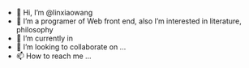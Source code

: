 - 👋 Hi, I’m @linxiaowang
- 👀 I’m a programer of Web front end, also I’m interested in literature, philosophy
- 🌱 I’m currently in
- 💞️ I’m looking to collaborate on ...
- 📫 How to reach me ...

<!---
linxiaowang/linxiaowang is a ✨ special ✨ repository because its `README.md` (this file) appears on your GitHub profile.
You can click the Preview link to take a look at your changes.
--->
